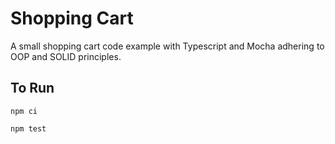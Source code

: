 # Shopping Cart

A small shopping cart code example with Typescript and Mocha adhering to OOP and SOLID principles.

## To Run

`npm ci`

`npm test`

